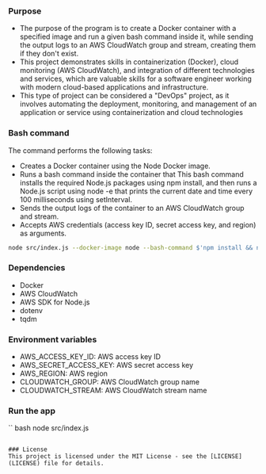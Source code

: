 

### Purpose

- The purpose of the program is to create a Docker container with a specified image and run a given bash command inside it, while sending the output logs to an AWS CloudWatch group and stream, creating them if they don't exist.
- This project demonstrates skills in containerization (Docker), cloud monitoring (AWS CloudWatch), and integration of different technologies and services, which are valuable skills for a software engineer working with modern cloud-based applications and infrastructure.
- This type of project can be considered a "DevOps" project, as it involves automating the deployment, monitoring, and management of an application or service using containerization and cloud technologies


### Bash command
The command performs the following tasks:

- Creates a Docker container using the Node Docker image.
- Runs a bash command inside the container that This bash command installs the required Node.js packages using npm install, and then runs a Node.js script using node -e that prints the current date and time every 100 milliseconds using setInterval.
- Sends the output logs of the container to an AWS CloudWatch group and stream.
- Accepts AWS credentials (access key ID, secret access key, and region) as arguments.


``` bash 
node src/index.js --docker-image node --bash-command $'npm install && node -e "setInterval(() => { console.log(new Date().toISOString()); }, 100);"' --aws-cloudwatch-group test-task-group-1 --aws-cloudwatch-stream test-task-stream-1 --aws-access-key-id ... --aws-secret-access-key ... --aws-region ...

```

### Dependencies

- Docker
- AWS CloudWatch
- AWS SDK for Node.js
- dotenv
- tqdm

### Environment variables

- AWS_ACCESS_KEY_ID: AWS access key ID
- AWS_SECRET_ACCESS_KEY: AWS secret access key
- AWS_REGION: AWS region
- CLOUDWATCH_GROUP: AWS CloudWatch group name
- CLOUDWATCH_STREAM: AWS CloudWatch stream name

### Run the app 
`` bash 
node src/index.js
``` 

### License
This project is licensed under the MIT License - see the [LICENSE](LICENSE) file for details.
